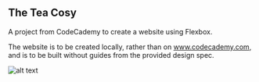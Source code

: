 ## The Tea Cosy

A project from CodeCademy to create a website using Flexbox.

The website is to be created locally, rather than on www.codecademy.com, and is to be built without guides from the provided design spec.

![alt text](https://s3.amazonaws.com/codecademy-content/courses/freelance-1/unit-4/img-tea-cozy-redline.jpg "Design Spec")
